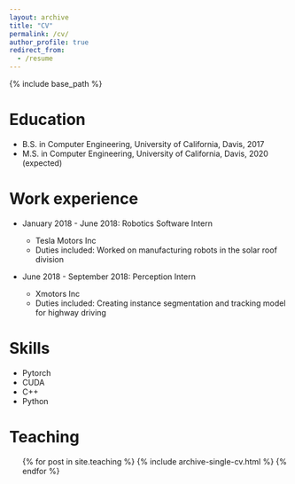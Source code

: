 ```yaml
---
layout: archive
title: "CV"
permalink: /cv/
author_profile: true
redirect_from:
  - /resume
---
```


{% include base_path %}

Education
======
* B.S. in Computer Engineering, University of California, Davis, 2017
* M.S. in Computer Engineering, University of California, Davis, 2020 (expected)

Work experience
======
* January 2018 - June 2018: Robotics Software Intern
  * Tesla Motors Inc
  * Duties included: Worked on manufacturing robots in the solar roof division

* June 2018 - September 2018: Perception Intern
  * Xmotors Inc
  * Duties included: Creating instance segmentation and tracking model for highway driving
  
Skills
======
* Pytorch
* CUDA
* C++
* Python

  
Teaching
======
  <ul>{% for post in site.teaching %}
    {% include archive-single-cv.html %}
  {% endfor %}</ul>
